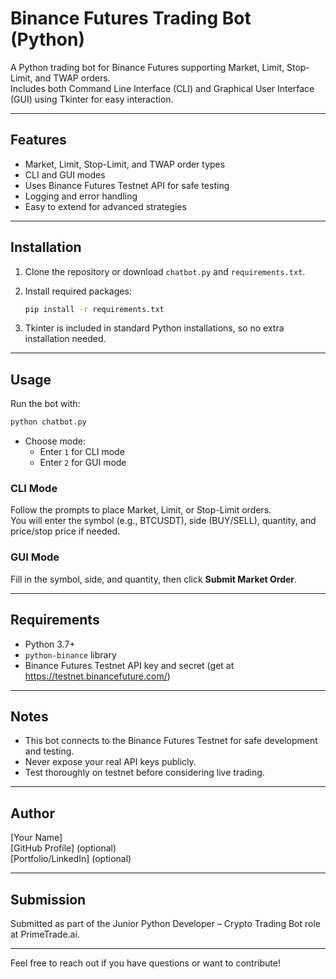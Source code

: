 # Binance Futures Trading Bot (Python)

A Python trading bot for Binance Futures supporting Market, Limit, Stop-Limit, and TWAP orders.  
Includes both Command Line Interface (CLI) and Graphical User Interface (GUI) using Tkinter for easy interaction.

---

## Features

- Market, Limit, Stop-Limit, and TWAP order types  
- CLI and GUI modes  
- Uses Binance Futures Testnet API for safe testing  
- Logging and error handling  
- Easy to extend for advanced strategies  

---

## Installation

1. Clone the repository or download `chatbot.py` and `requirements.txt`.

2. Install required packages:  
   ```bash
   pip install -r requirements.txt
   ```

3. Tkinter is included in standard Python installations, so no extra installation needed.

---

## Usage

Run the bot with:

```bash
python chatbot.py
```

- Choose mode:  
  - Enter `1` for CLI mode  
  - Enter `2` for GUI mode  

### CLI Mode

Follow the prompts to place Market, Limit, or Stop-Limit orders.  
You will enter the symbol (e.g., BTCUSDT), side (BUY/SELL), quantity, and price/stop price if needed.

### GUI Mode

Fill in the symbol, side, and quantity, then click **Submit Market Order**.

---

## Requirements

- Python 3.7+  
- `python-binance` library  
- Binance Futures Testnet API key and secret (get at https://testnet.binancefuture.com/)  

---

## Notes

- This bot connects to the Binance Futures Testnet for safe development and testing.  
- Never expose your real API keys publicly.  
- Test thoroughly on testnet before considering live trading.

---

## Author

[Your Name]  
[GitHub Profile] (optional)  
[Portfolio/LinkedIn] (optional)  

---

## Submission

Submitted as part of the Junior Python Developer – Crypto Trading Bot role at PrimeTrade.ai.

---

Feel free to reach out if you have questions or want to contribute!
